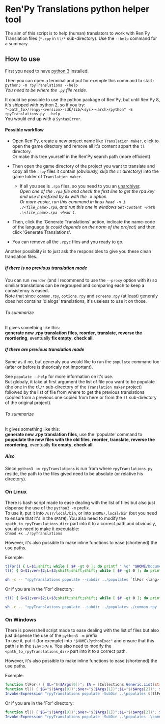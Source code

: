 # Ren'Py Translations python helper tool

The aim of this script is to help (human) translators to work with Ren'Py Translation files (`*.rpy` in `tl∕*` sub-directory).
Use the `--help` command for a summary.

## How to use

First you need to have [python 3](https://www.python.org/) installed.

Then you can open a terminal and put for exemple this command to start:  
`python3 -m rpyTranslations --help`  
_*You need to be where the `.py` file reside.*_

It could be possible to use the python package of Ren'Py, but until Ren'Py 8, it's shipped with python 2, so if you try:  
`"<path_to>/renpy-<version>-sdk/lib/<sys>-<arch>/python" -E rpyTranslations.py --help`  
You would end up with a `SyntaxError`.

#### Possible workflow

* Open Ren'Py, create a new project name like `Translation maker`, click to open the game directory and remove all it's content appart the `tl` directory.  
  Or make this tree yourself in the Ren'Py search path (more efficient).
* Then open the game directory of the project you want to translate and copy all the `.rpy` files it contain _*(obviously, skip the `tl` directory)*_ into the game folder of `Translation maker`.
    * If all you see is `.rpa` files, so you need to you an [unarchiver](https://github.com/Lattyware/unrpa).  
      _*Open one of the `.rpa` file and check the first line to get the rpa key and use it prefixed by `0x` with the `-k` option.*_  
      _*Or more easier, run this command in linux `head -n 1 ./<file_name>.rpa`, and run this one in windows `Get-Content -Path .\<file_name>.rpa -Head 1`.*_

* Then, click the 'Generate Translations' action, indicate the name-code of the language _*(it could depends on the norm of the project)*_ and then click 'Generate Translations'.
* You can remove all the `.rpyc` files and you ready to go.

Another possiblity is to just ask the responsibles to give you these clean translation files.

##### If there is no previous translation made

You can run `reorder` (and I recommend to use the `--proxy` option with it) so similiar translations can be regrouped and comparing each to keep a consistency is eased.  
Note that since `common.rpy`, `options.rpy` and `screens.rpy` (at least) generaly does not contains 'dialogs' translations, it's useless to use it on those.

###### To summarize

It gives something like this:  
**generate new .rpy translation files**, **reorder**, **translate**, **reverse the reordering**, eventually **fix empty**, **check all**.

##### If there are previous translation made

Same as if no, but generaly you would like to run the `populate` command too (after or before is theoricaly not important).

See `populate --help` for more information on it's use.  
But globaly, it take at first argument the list of file you want to be populate (the one in the `tl/*` sub-directory of the `Translation maker` project) followed by the list of file from where to get the previous translations (copied from a previous one copied from here or from the `tl` sub-directory of the original project).

###### To summarize

It gives something like this:  
**generate new .rpy translation files**, use the 'populate' command to **poppulate the new files with the old files**, **reorder**, **translate**, **reverse the reordering**, eventually **fix empty**, **check all**.

##### Also

Since `python3 -m rpyTranslations` is run from where `rpyTranslations.py` reside, the path to the files gived need to be absolute (or relative his directory).

### On Linux

There is bash script made to ease dealing with the list of files but also just dispense the use of the `python3 -m` prefix.  
To use it, put it into `/usr/local/bin`, or into `$HOME/.local/bin` (but you need to ensure that it's in the `$PATH`). You also need to modify the `<path_to_rpyTranslations_dir>` part into it to a correct path and obviously, you also need to make it executable:  
`chmod +x ./rpyTranslations`

However, it's also possible to make inline functions to ease (shortened) the use paths.

Exemple:
```sh
tlFor() { L=$1;shift; while [ $# -gt 0 ]; do printf " %q" "$HOME/Documents/Ren'Py/Translation maker/game/tl/$L/$1.rpy"; shift; done; }
tl() { G=$1;ver=$2;L=$3;shift;shift;shift; while [ $# -gt 0 ]; do printf " %q" "<games_abs_path>/$G/$ver/game/tl/$L/$1.rpy"; shift; done; }

sh -c -- "rpyTranslations populate --subdir ../populates `tlFor <lang> common options` `tl <GameProject> <version> <lang> common options`"
```
Or if you are in the 'For' directory:
```sh
tl() { G=$1;ver=$2;L=$3;shift;shift;shift; while [ $# -gt 0 ]; do printf " %q" "<games_abs_path>/$G/$ver/game/tl/$L/$1.rpy"; shift; done; }

sh -c -- "rpyTranslations populate --subdir ../populates ./common.rpy ./options.rpy `tl <GameProject> <version> <lang> common options`"
```

### On Windows

There is powershell script made to ease dealing with the list of files but also just dispense the use of the `python3 -m` prefix.  
To use it, put it (for exemple) into `"$HOME\PythonExec"` and ensure that this path is in the `$Env:PATH`. You also need to modify the `<path_to_rpyTranslations_dir>` part into it to a correct path.

However, it's also possible to make inline functions to ease (shortened) the use paths.

Exemple:
```powershell
function tlFor() { $L="$($Args[0])"; $A = [Collections.Generic.List[string]]::new(); for (($i=1); $i -lt $Args.Count; ($i++)) { $A.add("'"+$($("$($HOME)\Documents\RenPy\Translation maker\game\tl\$($L)\{0}.rpy" -f "$($Args[$i])") -Replace "'","''")+"'") }; $A }
function tl() { $G="$($Args[0])";$ver="$($Args[1])";$L="$($Args[2])"; $A = [Collections.Generic.List[string]]::new(); for (($i=3); $i -lt $Args.Count; ($i++)) { $A.add("'"+$($("<games_abs_path>\$($G)\$($ver)\game\tl\$($L)\{0}.rpy" -f "$($Args[$i])") -Replace "'","''")+"'") }; $A }
Invoke-Expression "rpyTranslations populate -SubDir ..\populates $(tlFor <lang> common options) $(tl <GameProject> <version> <lang> common options)"
```
Or if you are in the 'For' directory:
```powershell
function tl() { $G="$($Args[0])";$ver="$($Args[1])";$L="$($Args[2])"; $A = [Collections.Generic.List[string]]::new(); for (($i=3); $i -lt $Args.Count; ($i++)) { $A.add("'"+$($("<games_abs_path>\$($G)\$($ver)\game\tl\$($L)\{0}.rpy" -f "$($Args[$i])") -Replace "'","''")+"'") }; $A }
Invoke-Expression "rpyTranslations populate -SubDir ..\populates .\common.rpy .\options.rpy $(tl <GameProject> <version> <lang> common options)"
```

